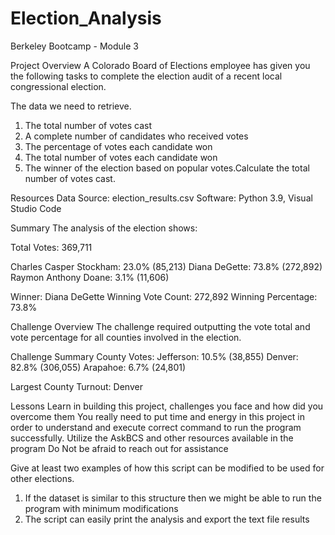 # Election_Analysis
Berkeley Bootcamp - Module 3

Project Overview
A Colorado Board of Elections employee has given you the following tasks to complete the election audit of a recent local congressional election.

The data we need to retrieve.
1. The total number of votes cast
2. A complete number of candidates who received votes
3. The percentage of votes each candidate won
4. The total number of votes each candidate won 
5. The winner of the election based on popular votes.Calculate the total number of votes cast.

Resources
Data Source: election_results.csv
Software: Python 3.9, Visual Studio Code 

Summary
The analysis of the election shows:

Total Votes: 369,711

Charles Casper Stockham: 23.0% (85,213)
Diana DeGette: 73.8% (272,892)
Raymon Anthony Doane: 3.1% (11,606)

Winner: Diana DeGette
Winning Vote Count: 272,892
Winning Percentage: 73.8%

Challenge Overview
The challenge required outputting the vote total and vote percentage for all counties involved in the election.

Challenge Summary
County Votes:
Jefferson: 10.5% (38,855)
Denver: 82.8% (306,055)
Arapahoe: 6.7% (24,801)

Largest County Turnout: Denver

Lessons Learn in building this project, challenges you face and how did you overcome them
You really need to put time and energy in this project in order to understand and execute correct command to run the program successfully.
Utilize the AskBCS and other resources available in the program
Do Not be afraid to reach out for assistance

Give at least two examples of how this script can be modified to be used for other elections.
1. If the dataset is similar to this structure then we might be able to run the program with minimum modifications
2. The script can easily print the analysis and export the text file results
